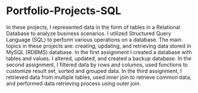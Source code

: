 # Portfolio-Projects-SQL

In these projects, I represented data in the form of tables in a Relational Database to analyze business scenarios. 
I utilized Structured Query Language (SQL) to perform various operations on a database.
The main topics in these projects are: creating, updating, and retrieving data stored in MySQL (RDBMS) database. 
In the first assignment I created a database with tables and values. I altered, updated, and created a backup database.
In the second assignment, I filtered data by rows and columns, used functions to customize result set, sorted and grouped data.
In the third assignment, I retrieved data from multiple tables, used inner join to retrieve common data, and performed data retrieving process using outer join. 
